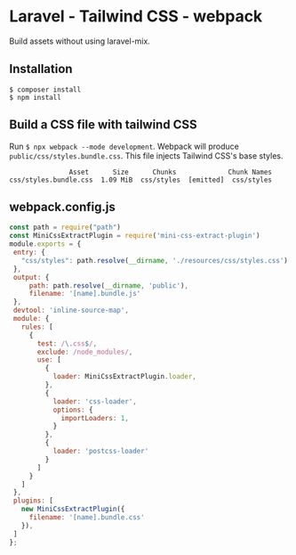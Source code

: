 # Laravel - Tailwind CSS - webpack	
Build assets without using laravel-mix.	

 ## Installation	

 ```	
$ composer install	
$ npm install	
```	

 ## Build a CSS file with tailwind CSS	

 Run `$ npx webpack --mode development`. Webpack will produce `public/css/styles.bundle.css`. This file injects Tailwind CSS's base styles.	

 ```	
                Asset      Size      Chunks             Chunk Names	
css/styles.bundle.css  1.09 MiB  css/styles  [emitted]  css/styles	
```	

 ## webpack.config.js	

 ```js	
const path = require("path")	
const MiniCssExtractPlugin = require('mini-css-extract-plugin')	
 module.exports = {	
  entry: {	
    "css/styles": path.resolve(__dirname, './resources/css/styles.css')	
  },	
  output: {	
      path: path.resolve(__dirname, 'public'),	
      filename: '[name].bundle.js'	
  },	
  devtool: 'inline-source-map',	
  module: {	
    rules: [	
      {	
        test: /\.css$/,	
        exclude: /node_modules/,	
        use: [	
          {	
            loader: MiniCssExtractPlugin.loader,	
          },	
          {	
            loader: 'css-loader',	
            options: {	
              importLoaders: 1,	
            }	
          },	
          {	
            loader: 'postcss-loader'	
          }	
        ]	
      }	
    ]	
  },	
  plugins: [	
    new MiniCssExtractPlugin({	
      filename: '[name].bundle.css'	
    }),	
  ]	
};	
```
